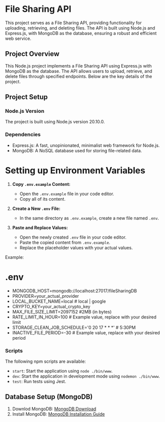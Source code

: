 # File Sharing API
This project serves as a File Sharing API, providing functionality for uploading, retrieving, and deleting files. The API is built using Node.js and Express.js, with MongoDB as the database, ensuring a robust and efficient web service.

## Project Overview

This Node.js project implements a File Sharing API using Express.js with MongoDB as the database. The API allows users to upload, retrieve, and delete files through specified endpoints. Below are the key details of the project.

## Project Setup

### Node.js Version

The project is built using Node.js version 20.10.0.

### Dependencies

- Express.js: A fast, unopinionated, minimalist web framework for Node.js.
- MongoDB: A NoSQL database used for storing file-related data.

# Setting up Environment Variables

1. **Copy `.env.example` Content:**
   - Open the `.env.example` file in your code editor.
   - Copy all of its content.

2. **Create a New `.env` File:**
   - In the same directory as `.env.example`, create a new file named `.env`.

3. **Paste and Replace Values:**
   - Open the newly created `.env` file in your code editor.
   - Paste the copied content from `.env.example`.
   - Replace the placeholder values with your actual values.

Example:
   # .env
   - MONGODB_HOST=mongodb://localhost:27017/fileSharingDB
   - PROVIDER=your_actual_provider
   - LOCAL_BUCKET_NAME=local # local | google
   - CRYPTO_KEY=your_actual_crypto_key
   - MAX_FILE_SIZE_LIMIT=2097152 #2MB (in bytes)
   - RATE_LIMIT_IN_HOUR=100  # Example value, replace with your desired limit
   - STORAGE_CLEAN_JOB_SCHEDULE='0 20 17 * * *' # 5:30PM
   - INACTIVE_FILE_PERIOD=-30  # Example value, replace with your desired period

### Scripts

The following npm scripts are available:

- `start`: Start the application using `node ./bin/www`.
- `dev`: Start the application in development mode using `nodemon ./bin/www`.
- `test`: Run tests using Jest.


## Database Setup (MongoDB)

1. Downlod MongoDB: [MongoDB Download](https://www.mongodb.com/try/download/community)
2. Install MongoDB: [MongoDB Installation Guide](https://docs.mongodb.com/manual/installation/)
